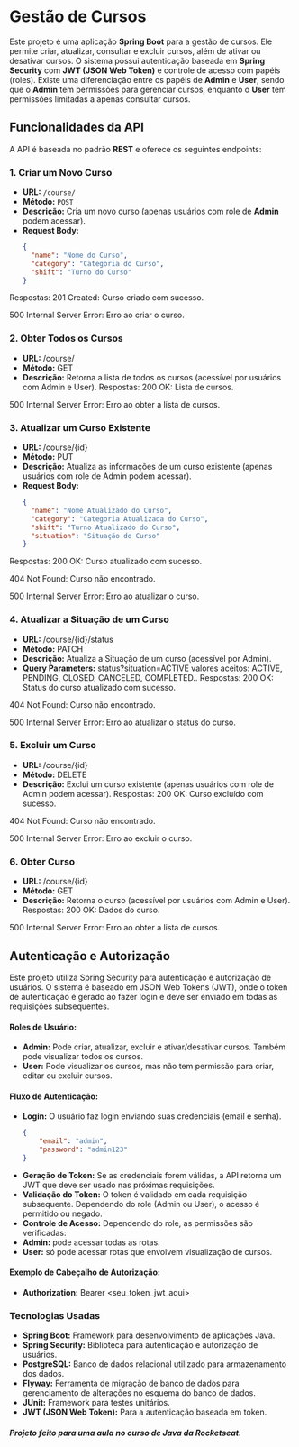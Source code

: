 # Gestão de Cursos

Este projeto é uma aplicação **Spring Boot** para a gestão de cursos. Ele permite criar, atualizar, consultar e excluir cursos, além de ativar ou desativar cursos. O sistema possui autenticação baseada em **Spring Security** com **JWT (JSON Web Token)** e controle de acesso com papéis (roles). Existe uma diferenciação entre os papéis de **Admin** e **User**, sendo que o **Admin** tem permissões para gerenciar cursos, enquanto o **User** tem permissões limitadas a apenas consultar cursos.

## Funcionalidades da API

A API é baseada no padrão **REST** e oferece os seguintes endpoints:

### 1. Criar um Novo Curso
- **URL:** `/course/`
- **Método:** `POST`
- **Descrição:** Cria um novo curso (apenas usuários com role de **Admin** podem acessar).
- **Request Body:**
  ```json
  {
    "name": "Nome do Curso",
    "category": "Categoria do Curso",
    "shift": "Turno do Curso"
  }
Respostas:
201 Created: Curso criado com sucesso.

500 Internal Server Error: Erro ao criar o curso.
### 2. Obter Todos os Cursos
- **URL:** /course/
- **Método:** GET
- **Descrição:** Retorna a lista de todos os cursos (acessível por usuários com Admin e User).
Respostas:
200 OK: Lista de cursos.
  
500 Internal Server Error: Erro ao obter a lista de cursos.
### 3. Atualizar um Curso Existente
- **URL:** /course/{id}
- **Método:** PUT
- **Descrição:** Atualiza as informações de um curso existente (apenas usuários com role de Admin podem acessar).
- **Request Body:**
  ```json
  {
    "name": "Nome Atualizado do Curso",
    "category": "Categoria Atualizada do Curso",
    "shift": "Turno Atualizado do Curso",
    "situation": "Situação do Curso"
  }
Respostas:
200 OK: Curso atualizado com sucesso.

404 Not Found: Curso não encontrado.

500 Internal Server Error: Erro ao atualizar o curso.
### 4. Atualizar a Situação de um Curso
- **URL:** /course/{id}/status
- **Método:** PATCH
- **Descrição:** Atualiza a Situação de um curso (acessível por Admin).
- **Query Parameters:** status?situation=ACTIVE   valores aceitos: ACTIVE, PENDING, CLOSED, CANCELED, COMPLETED..
Respostas:
200 OK: Status do curso atualizado com sucesso.
  
404 Not Found: Curso não encontrado.

500 Internal Server Error: Erro ao atualizar o status do curso.
### 5. Excluir um Curso
- **URL:** /course/{id}
- **Método:** DELETE
- **Descrição:** Exclui um curso existente (apenas usuários com role de Admin podem acessar).
Respostas:
200 OK: Curso excluído com sucesso.
  
404 Not Found: Curso não encontrado.

500 Internal Server Error: Erro ao excluir o curso.
### 6. Obter Curso 
- **URL:** /course/{id}
- **Método:** GET
- **Descrição:** Retorna o curso (acessível por usuários com Admin e User).
Respostas:
200 OK: Dados do curso.
  
500 Internal Server Error: Erro ao obter a lista de cursos.

## Autenticação e Autorização
Este projeto utiliza Spring Security para autenticação e autorização de usuários. O sistema é baseado em JSON Web Tokens (JWT), onde o token de autenticação é gerado ao fazer login e deve ser enviado em todas as requisições subsequentes.

#### Roles de Usuário:
- **Admin:** Pode criar, atualizar, excluir e ativar/desativar cursos. Também pode visualizar todos os cursos.
- **User:** Pode visualizar os cursos, mas não tem permissão para criar, editar ou excluir cursos.
#### Fluxo de Autenticação:
- **Login:** O usuário faz login enviando suas credenciais (email e senha).
  ```json
  {
	  "email": "admin",
 	  "password": "admin123"
  }
- **Geração de Token:** Se as credenciais forem válidas, a API retorna um JWT que deve ser usado nas próximas requisições.
- **Validação do Token:** O token é validado em cada requisição subsequente. Dependendo do role (Admin ou User), o acesso é permitido ou negado.
- **Controle de Acesso:** Dependendo do role, as permissões são verificadas:
- **Admin:** pode acessar todas as rotas.
- **User:** só pode acessar rotas que envolvem visualização de cursos.
#### Exemplo de Cabeçalho de Autorização:
- **Authorization:** Bearer <seu_token_jwt_aqui>
### Tecnologias Usadas
- **Spring Boot:** Framework para desenvolvimento de aplicações Java.
- **Spring Security:** Biblioteca para autenticação e autorização de usuários.
- **PostgreSQL:** Banco de dados relacional utilizado para armazenamento dos dados.
- **Flyway:** Ferramenta de migração de banco de dados para gerenciamento de alterações no esquema do banco de dados.
- **JUnit:** Framework para testes unitários.
- **JWT (JSON Web Token):** Para a autenticação baseada em token.
##### Projeto feito para uma aula no curso de Java da Rocketseat.
